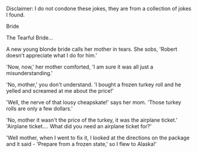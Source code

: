 Disclaimer: I do not condone these jokes, they are from a collection of jokes I found.

Bride

The Tearful Bride...

A new young blonde bride calls her mother in tears.
She sobs, 'Robert doesn't appreciate what I do for him.'

'Now, now,' her mother comforted, 'I am sure it was all just a misunderstanding.'

'No, mother,' you don't understand.
'I bought a frozen turkey roll and he yelled and screamed at me about the price!'

'Well, the nerve of that lousy cheapskate!' says her mom.
'Those turkey rolls are only a few dollars.'

'No, mother it wasn't the price of the turkey, it was the airplane ticket.'
'Airplane ticket.... What did you need an airplane ticket for?'

'Well mother, when I went to fix it, I looked at the directions on the package and it said -
'Prepare from a frozen state,' so I flew to Alaska!'

